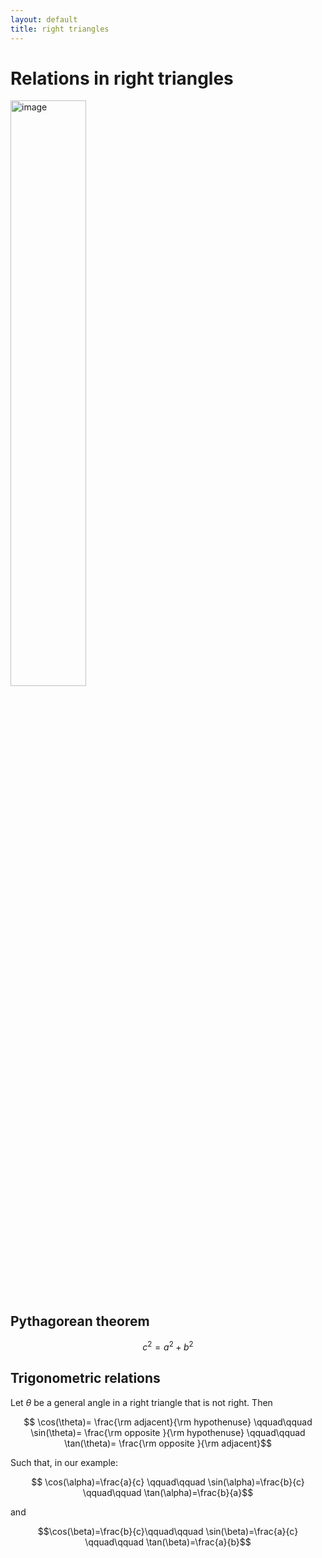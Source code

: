 ```yaml
---
layout: default
title: right triangles
---
```

# Relations in right triangles

<img src="../../images/right-triangle.png" alt="image" width="49%" height="auto">

## Pythagorean theorem

$$ c^2 = a^2+ b^2$$

## Trigonometric relations

Let $\theta$ be a general angle in a right triangle that is not right. Then

$$ \cos(\theta)= \frac{\rm adjacent}{\rm hypothenuse} \qquad\qquad \sin(\theta)= \frac{\rm opposite }{\rm hypothenuse} \qquad\qquad \tan(\theta)= \frac{\rm opposite }{\rm adjacent}$$

Such that, in our example:

$$ \cos(\alpha)=\frac{a}{c}  \qquad\qquad
\sin(\alpha)=\frac{b}{c} \qquad\qquad  
\tan(\alpha)=\frac{b}{a}$$ 

and 

$$\cos(\beta)=\frac{b}{c}\qquad\qquad  
\sin(\beta)=\frac{a}{c} \qquad\qquad
\tan(\beta)=\frac{a}{b}$$  